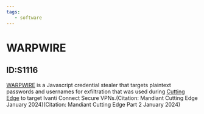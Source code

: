 ```yaml
---
tags:
   - software
---
```

# WARPWIRE
## ID:S1116
[WARPWIRE](software/S1116) is a Javascript credential stealer that targets plaintext passwords and usernames for exfiltration that was used during [Cutting Edge](campaigns/C0029) to target Ivanti Connect Secure VPNs.(Citation: Mandiant Cutting Edge January 2024)(Citation: Mandiant Cutting Edge Part 2 January 2024)
